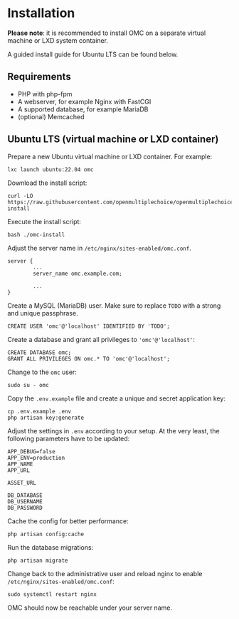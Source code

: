 # Installation

**Please note**: it is recommended to install OMC on a separate virtual machine
or LXD system container.

A guided install guide for Ubuntu LTS can be found below.

## Requirements

* PHP with php-fpm
* A webserver, for example Nginx with FastCGI
* A supported database, for example MariaDB
* (optional) Memcached

## Ubuntu LTS (virtual machine or LXD container)

Prepare a new Ubuntu virtual machine or LXD container. For example:

```
lxc launch ubuntu:22.04 omc
```

Download the install script:

```
curl -LO https://raw.githubusercontent.com/openmultiplechoice/openmultiplechoice/master/tools/omc-install
```

Execute the install script:

```
bash ./omc-install
```

Adjust the server name in `/etc/nginx/sites-enabled/omc.conf`.

```
server {
        ...
        server_name omc.example.com;

        ...
}
```

Create a MySQL (MariaDB) user. Make sure to replace `TODO` with a strong
and unique passphrase.

```
CREATE USER 'omc'@'localhost' IDENTIFIED BY 'TODO';
```

Create a database and grant all privileges to `'omc'@'localhost'`:


```
CREATE DATABASE omc;
GRANT ALL PRIVILEGES ON omc.* TO 'omc'@'localhost';
```

Change to the `omc` user:

```
sudo su - omc
```

Copy the `.env.example` file and create a unique and secret application key:

```
cp .env.example .env
php artisan key:generate
```

Adjust the settings in `.env` according to your setup. At the very least,
the following parameters have to be updated:

```
APP_DEBUG=false
APP_ENV=production
APP_NAME
APP_URL

ASSET_URL

DB_DATABASE
DB_USERNAME
DB_PASSWORD
```

Cache the config for better performance:

```
php artisan config:cache
```

Run the database migrations:

```
php artisan migrate
```

Change back to the administrative user and reload nginx to enable
`/etc/nginx/sites-enabled/omc.conf`:

```
sudo systemctl restart nginx
```

OMC should now be reachable under your server name.
